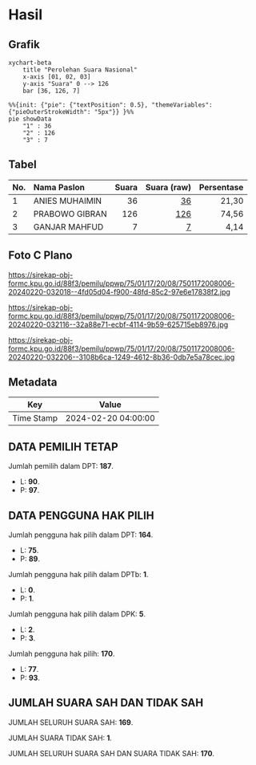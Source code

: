 # Hasil

## Grafik

```mermaid
xychart-beta
    title "Perolehan Suara Nasional"
    x-axis [01, 02, 03]
    y-axis "Suara" 0 --> 126
    bar [36, 126, 7]
```

```mermaid
%%{init: {"pie": {"textPosition": 0.5}, "themeVariables": {"pieOuterStrokeWidth": "5px"}} }%%
pie showData
    "1" : 36
    "2" : 126
    "3" : 7
```

## Tabel

| No. | Nama Paslon    | Suara | Suara (raw) | Persentase |
|:--- |:-------------- | -----:| -----------:| ----------:|
| 1   | ANIES MUHAIMIN | 36    | [36][p-1]   | 21,30      |
| 2   | PRABOWO GIBRAN | 126   | [126][p-2]  | 74,56      |
| 3   | GANJAR MAHFUD  | 7     | [7][p-3]    | 4,14       |


[p-1]: https://github.com/gigit-pemilu/pemilu-2024/blob/main/pilpres/hitung-suara/sub/75-gorontalo/sub/01-gorontalo/sub/17-limboto-barat/sub/2008-padengo/sub/006-tps/sub/paslon-1.txt
[p-2]: https://github.com/gigit-pemilu/pemilu-2024/blob/main/pilpres/hitung-suara/sub/75-gorontalo/sub/01-gorontalo/sub/17-limboto-barat/sub/2008-padengo/sub/006-tps/sub/paslon-2.txt
[p-3]: https://github.com/gigit-pemilu/pemilu-2024/blob/main/pilpres/hitung-suara/sub/75-gorontalo/sub/01-gorontalo/sub/17-limboto-barat/sub/2008-padengo/sub/006-tps/sub/paslon-3.txt

## Foto C Plano

https://sirekap-obj-formc.kpu.go.id/88f3/pemilu/ppwp/75/01/17/20/08/7501172008006-20240220-032018--4fd05d04-f900-48fd-85c2-97e6e17838f2.jpg

https://sirekap-obj-formc.kpu.go.id/88f3/pemilu/ppwp/75/01/17/20/08/7501172008006-20240220-032116--32a88e71-ecbf-4114-9b59-625715eb8976.jpg

https://sirekap-obj-formc.kpu.go.id/88f3/pemilu/ppwp/75/01/17/20/08/7501172008006-20240220-032206--3108b6ca-1249-4612-8b36-0db7e5a78cec.jpg


## Metadata

| Key        | Value               |
| ---------- | ------------------- |
| Time Stamp | 2024-02-20 04:00:00 |


## DATA PEMILIH TETAP

Jumlah pemilih dalam DPT: **187**.
 * L: **90**.
 * P: **97**.

## DATA PENGGUNA HAK PILIH

Jumlah pengguna hak pilih dalam DPT: **164**.
 * L: **75**.
 * P: **89**.

Jumlah pengguna hak pilih dalam DPTb: **1**.
 * L: **0**.
 * P: **1**.

Jumlah pengguna hak pilih dalam DPK: **5**.
 * L: **2**.
 * P: **3**.

Jumlah pengguna hak pilih: **170**.
 * L: **77**.
 * P: **93**.

## JUMLAH SUARA SAH DAN TIDAK SAH

JUMLAH SELURUH SUARA SAH: **169**.

JUMLAH SUARA TIDAK SAH: **1**.

JUMLAH SELURUH SUARA SAH DAN SUARA TIDAK SAH: **170**.


